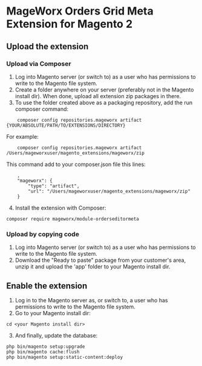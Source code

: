 # MageWorx Orders Grid Meta Extension for Magento 2

## Upload the extension

### Upload via Composer

1. Log into Magento server (or switch to) as a user who has permissions to write to the Magento file system.
2. Create a folder anywhere on your server (preferably not in the Magento install dir). When done, upload all extension zip packages in there.
3. To use the folder created above as a packaging repository, add the run composer command:
```
    composer config repositories.mageworx artifact {YOUR/ABSOLUTE/PATH/TO/EXTENSIONS/DIRECTORY}
```
For example:
```
    composer config repositories.mageworx artifact /Users/mageworxuser/magento_extensions/mageworx/zip
```

This command add to your composer.json file this lines:

```
    ,
    "mageworx": {
        "type": "artifact",
        "url": "/Users/mageworxuser/magento_extensions/mageworx/zip"
    }
```

4. Install the extension with Composer:
```
composer require mageworx/module-orderseditormeta
```

### Upload by copying code

1. Log into Magento server (or switch to) as a user who has permissions to write to the Magento file system.
2. Download the "Ready to paste" package from your customer's area, unzip it and upload the 'app' folder to your Magento install dir.


## Enable the extension

1. Log in to the Magento server as, or switch to, a user who has permissions to write to the Magento file system.
2. Go to your Magento install dir:
```
cd <your Magento install dir> 
```

3. And finally, update the database:
```
php bin/magento setup:upgrade
php bin/magento cache:flush
php bin/magento setup:static-content:deploy
```
